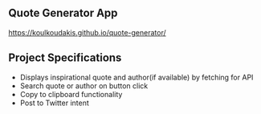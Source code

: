 ## Quote Generator App

https://koulkoudakis.github.io/quote-generator/

## Project Specifications

- Displays inspirational quote and author(if available) by fetching for API
- Search quote or author on button click
- Copy to clipboard functionality
- Post to Twitter intent
